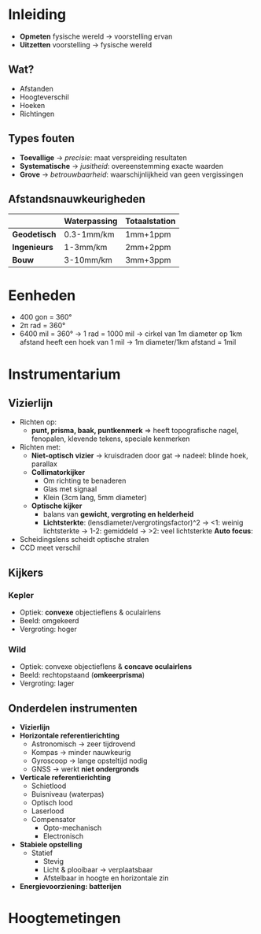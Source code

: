 # Inleiding
- **Opmeten** fysische wereld -> voorstelling ervan
- **Uitzetten** voorstelling -> fysische wereld
## Wat?
- Afstanden
- Hoogteverschil
- Hoeken
- Richtingen
## Types fouten
- **Toevallige**
	-> *precisie*: maat verspreiding resultaten
- **Systematische**
	-> *jusitheid*: overeenstemming exacte waarden
- **Grove**
	-> *betrouwbaarheid*: waarschijnlijkheid van geen vergissingen
## Afstandsnauwkeurigheden
|                | Waterpassing | Totaalstation |
| -------------- | ------------ | ------------- |
| **Geodetisch** | 0.3-1mm/km   | 1mm+1ppm      |
| **Ingenieurs** | 1-3mm/km     | 2mm+2ppm      |
| **Bouw**       | 3-10mm/km    | 3mm+3ppm      |
# Eenheden
- 400 gon = 360°
- 2π rad = 360°
- 6400 mil = 360°
	-> 1 rad = 1000 mil
	-> cirkel van 1m diameter op 1km afstand heeft een hoek van 1 mil
		-> 1m diameter/1km afstand = 1mil
# Instrumentarium
## Vizierlijn
- Richten op:
	- **punt, prisma, baak, puntkenmerk**
	=> heeft topografische nagel, fenopalen, klevende tekens, speciale kenmerken
- Richten met:
	- **Niet-optisch vizier** -> kruisdraden door gat
		-> nadeel: blinde hoek, parallax
	- **Collimatorkijker**
		- Om richting te benaderen
		- Glas met signaal
		- Klein (3cm lang, 5mm diameter)
	- **Optische kijker**
		- balans van **gewicht, vergroting en helderheid**
		- **Lichtsterkte**: (lensdiameter/vergrotingsfactor)^2
			-> <1: weinig lichtsterkte
			-> 1-2: gemiddeld
			-> >2: veel lichtsterkte
**Auto focus**:
- Scheidingslens scheidt optische stralen
- CCD meet verschil
## Kijkers
### Kepler
- Optiek: **convexe** objectieflens & oculairlens
- Beeld: omgekeerd
- Vergroting: hoger
### Wild
- Optiek: convexe objectieflens & **concave oculairlens**
- Beeld: rechtopstaand (**omkeerprisma**)
- Vergroting: lager
## Onderdelen instrumenten
- **Vizierlijn**
- **Horizontale referentierichting**
	- Astronomisch
		-> zeer tijdrovend
	- Kompas
		-> minder nauwkeurig
	- Gyroscoop
		-> lange opsteltijd nodig
	- GNSS
		-> werkt **niet ondergronds**
- **Verticale referentierichting**
	- Schietlood
	- Buisniveau (waterpas)
	- Optisch lood
	- Laserlood
	- Compensator
		- Opto-mechanisch
		- Electronisch
- **Stabiele opstelling**
	- Statief
		- Stevig
		- Licht & plooibaar
			-> verplaatsbaar
		- Afstelbaar in hoogte en horizontale zin
- **Energievoorziening: batterijen**
# Hoogtemetingen
